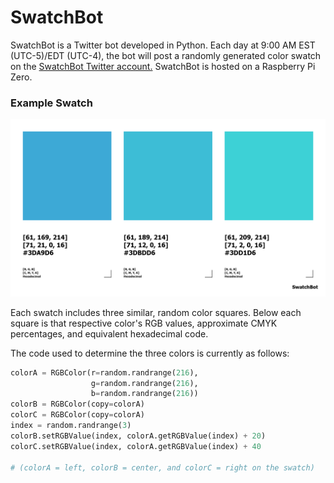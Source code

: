 # SwatchBot

SwatchBot is a Twitter bot developed in Python. Each day at 9:00 AM EST (UTC-5)/EDT (UTC-4), the bot will post a randomly generated color swatch on the [SwatchBot Twitter account.](https://twitter.com/SwatchBot) SwatchBot is hosted on a Raspberry Pi Zero.

### Example Swatch
![Example Swatch](https://github.com/kylereddy/swatchbot/blob/master/example_swatch.png)

Each swatch includes three similar, random color squares. Below each square is that respective color's RGB values, approximate CMYK percentages, and equivalent hexadecimal code.

The code used to determine the three colors is currently as follows:
```python
colorA = RGBColor(r=random.randrange(216),
                  g=random.randrange(216),
                  b=random.randrange(216))
colorB = RGBColor(copy=colorA)
colorC = RGBColor(copy=colorA)
index = random.randrange(3)
colorB.setRGBValue(index, colorA.getRGBValue(index) + 20)
colorC.setRGBValue(index, colorA.getRGBValue(index) + 40

# (colorA = left, colorB = center, and colorC = right on the swatch)
```
